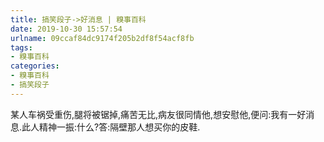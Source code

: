 ```yaml
---
title: 搞笑段子->好消息 | 糗事百科
date: 2019-10-30 15:57:54
urlname: 09ccaf84dc9174f205b2df8f54acf8fb
tags: 
- 糗事百科
categories:
- 糗事百科
- 搞笑段子
---
```

某人车祸受重伤,腿将被锯掉,痛苦无比,病友很同情他,想安慰他,便问:我有一好消息.此人精神一振:什么?答:隔壁那人想买你的皮鞋.


